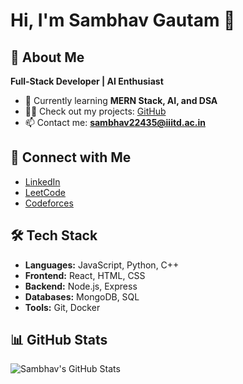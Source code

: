 # Hi, I'm Sambhav Gautam 👋

## 🚀 About Me
**Full-Stack Developer | AI Enthusiast**

- 🌱 Currently learning **MERN Stack, AI, and DSA**
- 👨‍💻 Check out my projects: [GitHub](https://github.com/SAMBHAVGAUTAM)
- 📫 Contact me: **sambhav22435@iiitd.ac.in**

## 🔗 Connect with Me
- [LinkedIn](https://www.linkedin.com/in/sambhav-gautam-66b0a7253/)
- [LeetCode](https://www.leetcode.com/sambhav22435)
- [Codeforces](https://codeforces.com/profile/sambhav2022435)

## 🛠 Tech Stack
- **Languages:** JavaScript, Python, C++
- **Frontend:** React, HTML, CSS
- **Backend:** Node.js, Express
- **Databases:** MongoDB, SQL
- **Tools:** Git, Docker

## 📊 GitHub Stats
![Sambhav's GitHub Stats](https://github-readme-stats.vercel.app/api?username=SAMBHAVGAUTAM&show_icons=true&hide_title=true)
